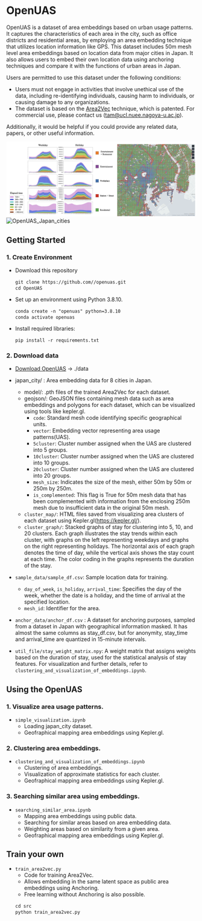 # OpenUAS

OpenUAS is a dataset of area embeddings based on urban usage patterns. It captures the characteristics of each area in the city, such as office districts and residential areas, by employing an area embedding technique that utilizes location information like GPS. This dataset includes 50m mesh level area embeddings based on location data from major cities in Japan. It also allows users to embed their own location data using anchoring techniques and compare it with the functions of urban areas in Japan.

Users are permitted to use this dataset under the following conditions:

- Users must not engage in activities that involve unethical use of the data, including re-identifying individuals, causing harm to individuals, or causing damage to any organizations.
- The dataset is based on the [Area2Vec](https://arxiv.org/html/2401.10648v1) technique, which is patented. For commercial use, please contact us (tam@ucl.nuee.nagoya-u.ac.jp).

Additionally, it would be helpful if you could provide any related data, papers, or other useful information.

![OpenUAS_Tokyo](openUAS_image.png)
![OpenUAS_Japan_cities](japan_cities_image.png)

## Getting Started

### 1. Create Environment

- Download this repository

  ```
  git clone https://github.com//openuas.git
  cd OpenUAS
  ```

- Set up an environment using Python 3.8.10.
  ```
  conda create -n "openuas" python=3.8.10
  conda activate openuas
  ```
- Install required libraries:
  ```
  pip install -r requirements.txt
  ```

### 2. Download data

- [Download OpenUAS](https://drive.google.com/file/d/1ggMGL_71nNmHL1A-iOuUfYjgWBxN5qC7/view?usp=drive_link) -> ./data

<!-- <details>
  <summary><b>Dataset desctiption</b></summary> -->

- japan_city/ : Area embedding data for 8 cities in Japan.

  - model/: .pth files of the trained Area2Vec for each dataset.
  - geojson/: GeoJSON files containing mesh data such as area embeddings and polygons for each dataset, which can be visualized using tools like kepler.gl.
    - `code`: Standard mesh code identifying specific geographical units.
    - `vector`: Embedding vector representing area usage patterns(UAS).
    - `5cluster`: Cluster number assigned when the UAS are clustered into 5 groups.
    - `10cluster`: Cluster number assigned when the UAS are clustered into 10 groups.
    - `20cluster`: Cluster number assigned when the UAS are clustered into 20 groups.
    - `mesh_size`: Indicates the size of the mesh, either 50m by 50m or 250m by 250m.
    - `is_complemented`: This flag is True for 50m mesh data that has been complemented with information from the enclosing 250m mesh due to insufficient data in the original 50m mesh.
  - `cluster_map/`: HTML files saved from visualizing area clusters of each dataset using Kepler.gl(https://kepler.gl/).
  - `cluster_graph/`: Stacked graphs of stay for clustering into 5, 10, and 20 clusters. Each graph illustrates the stay trends within each cluster, with graphs on the left representing weekdays and graphs on the right representing holidays. The horizontal axis of each graph denotes the time of day, while the vertical axis shows the stay count at each time. The color coding in the graphs represents the duration of the stay.

- `sample_data/sample_df.csv`: Sample location data for training.

  - `day_of_week`, `is_holiday`, `arrival_time`: Specifies the day of the week, whether the date is a holiday, and the time of arrival at the specified location.
  - `mesh_id`: Identifier for the area.

- `anchor_data/anchor_df.csv` : A dataset for anchoring purposes, sampled from a dataset in Japan with geographical information masked. It has almost the same columns as stay_df.csv, but for anonymity, stay_time and arrival_time are quantized in 15-minute intervals.

- `util_file/stay_weight_matrix.npy`: A weight matrix that assigns weights based on the duration of stay, used for the statistical analysis of stay features. For visualization and further details, refer to `clustering_and_visualization_of_embeddings.ipynb`.

<!-- </details> -->

## Using the OpenUAS

### 1. Visualize area usage patterns.

- `simple_visualization.ipynb`
  - Loading japan_city dataset.
  - Geofraphical mapping area embeddings using Kepler.gl.

### 2. Clustering area embeddings.

- `clustering_and_visualization_of_embeddings.ipynb`
  - Clustering of area embeddings.
  - Visualization of approximate statistics for each cluster.
  - Geofraphical mapping area embeddings using Kepler.gl.

### 3. Searching similar area using embeddings.

- `searching_similar_area.ipynb`
  - Mapping area embeddings using public data.
  - Searching for similar areas based on area embedding data.
  - Weighting areas based on similarity from a given area.
  - Geofraphical mapping area embeddings using Kepler.gl.

## Train your own

- `train_area2vec.py`
  - Code for training Area2Vec.
  - Allows embedding in the same latent space as public area embeddings using Anchoring.
  - Free learning without Anchoring is also possible.
  ```
  cd src
  python train_area2vec.py
  ```
